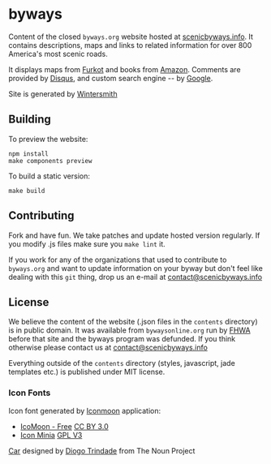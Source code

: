 # byways

Content of the closed `byways.org` website hosted at [scenicbyways.info]. It contains descriptions,
maps and links to related information for over 800 America's most scenic roads.

It displays maps from [Furkot] and books from [Amazon].
Comments are provided by [Disqus], and custom search engine -- by [Google].

Site is generated by [Wintersmith]

## Building

To preview the website:

    npm install
    make components preview

To build a static version:

    make build


## Contributing

Fork and have fun. We take patches and update hosted version regularly.
If you modify .js files make sure you `make lint` it.

If you work for any of the organizations that used to contribute to `byways.org` and want to update
information on your byway but don't feel like dealing with this `git` thing, drop us an e-mail at
[contact@scenicbyways.info]

## License

We believe the content of the website (.json files in the `contents` directory) is in public domain.
It was available from `bywaysonline.org` run by [FHWA] before that site and the byways program was
defunded. If you think otherwise please contact us at [contact@scenicbyways.info]

Everything outside of the `contents` directory (styles, javascript, jade templates etc.) is
published under MIT license.

### Icon Fonts

Icon font generated by [Iconmoon] application:

* [IcoMoon - Free](http://keyamoon.com/icomoon) [CC BY 3.0](http://creativecommons.org/licenses/by/3.0)
* [Icon Minia](http://dribbble.com/shots/598215-Icon-Minia-139-Vector-Icons) [GPL V3](http://www.gnu.org/copyleft/gpl.html)

[Car][car.icon] designed by [Diogo Trindade][car.author] from The Noun Project

[scenicbyways.info]: https://scenicbyways.info
[FHWA]: http://www.fhwa.dot.gov (Federal Highway Administration)
[contact@scenicbyways.info]: mailto://contact@scenicbyways.info
[Furkot]: https://trips.furkot.com (Road trip planner)
[Amazon]: https://www.amazon.com
[Disqus]: http://disqus.com
[Google]: https://cse.google.com
[Wintersmith]: http://wintersmith.io
[Iconmoon]: http://icomoon.io
[car.icon]: http://thenounproject.com/noun/car/#icon-No23068
[car.author]: http://thenounproject.com/diogo.soares.trindade
